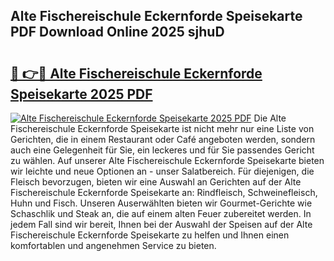 ## Alte Fischereischule Eckernforde Speisekarte PDF Download Online 2025 sjhuD

# <h2><a href="http://gcbtrq.nevu.top/?p=Alte+Fischereischule+Eckernforde+Speisekarte">🔗 👉🔴 Alte Fischereischule Eckernforde Speisekarte 2025 PDF</a></h2>

[![Alte Fischereischule Eckernforde Speisekarte 2025 PDF](https://i.imgur.com/dBaPXMq.png)](http://gcbtrq.nevu.top/?p=Alte+Fischereischule+Eckernforde+Speisekarte)
Die Alte Fischereischule Eckernforde Speisekarte ist nicht mehr nur eine Liste von Gerichten, die in einem Restaurant oder Café angeboten werden, sondern auch eine Gelegenheit für Sie, ein leckeres und für Sie passendes Gericht zu wählen. Auf unserer Alte Fischereischule Eckernforde Speisekarte bieten wir leichte und neue Optionen an - unser Salatbereich. Für diejenigen, die Fleisch bevorzugen, bieten wir eine Auswahl an Gerichten auf der Alte Fischereischule Eckernforde Speisekarte an: Rindfleisch, Schweinefleisch, Huhn und Fisch. Unseren Auserwählten bieten wir Gourmet-Gerichte wie Schaschlik und Steak an, die auf einem alten Feuer zubereitet werden. In jedem Fall sind wir bereit, Ihnen bei der Auswahl der Speisen auf der Alte Fischereischule Eckernforde Speisekarte zu helfen und Ihnen einen komfortablen und angenehmen Service zu bieten.
